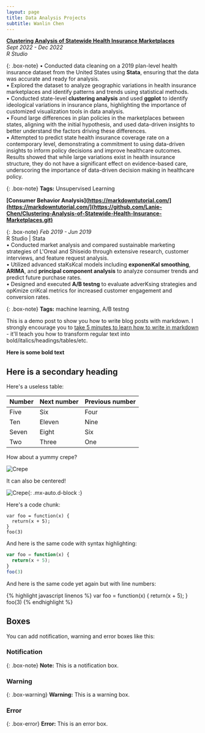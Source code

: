 ```yaml
---
layout: page
title: Data Analysis Projects
subtitle: Wanlin Chen
---
```



**[Clustering Analysis of Statewide Health Insurance Marketplaces](https://markdowntutorial.com/)**     
*Sept 2022 - Dec 2022*  
*R Studio*  
   
{: .box-note}
• Conducted data cleaning on a 2019 plan-level health insurance dataset from the United States using **Stata**, ensuring that the data was accurate and 
  ready for analysis.  
• Explored the dataset to analyze geographic variations in health insurance marketplaces and identify patterns and trends using statistical methods.  
• Conducted state-level **clustering analysis** and used **ggplot** to identify ideological variations in insurance plans, highlighting the importance of 
  customized visualization tools in data analysis.  
• Found large differences in plan policies in the marketplaces between states, aligning with the initial hypothesis, and used data-driven insights to 
  better understand the factors driving these differences.  
• Attempted to predict state health insurance coverage rate on a contemporary level, demonstrating a commitment to using data-driven insights to inform 
  policy decisions and improve healthcare outcomes. Results showed that while large variations exist in health insurance structure, they do not have a 
  significant effect on evidence-based care, underscoring the importance of data-driven decision making in healthcare policy.   
    
{: .box-note}
**Tags:** Unsupervised Learning
    
    
**[Consumer Behavior Analysis](https://markdowntutorial.com/](https://markdowntutorial.com/](https://github.com/Lanie-Chen/Clustering-Analysis-of-Statewide-Health-Insurance-Marketplaces.git)**  
   
{: .box-note}
*Feb 2019 - Jun 2019*  
R Studio | Stata  
• Conducted market analysis and compared sustainable marketing strategies of L'Oreal and Shiseido through extensive research, customer interviews, and 
  feature request analysis.  
• Utilized advanced staKsKcal models including **exponenKal smoothing**, **ARIMA**, and **principal component analysis** to analyze consumer trends and 
  predict future purchase rates.  
• Designed and executed **A/B testng** to evaluate adverKsing strategies and opKmize criKcal metrics for increased customer engagement and conversion 
  rates.  
    
{: .box-note}
**Tags:** machine learning, A/B testng






    



This is a demo post to show you how to write blog posts with markdown.  I strongly encourage you to [take 5 minutes to learn how to write in markdown](https://markdowntutorial.com/) - it'll teach you how to transform regular text into bold/italics/headings/tables/etc.

**Here is some bold text**

## Here is a secondary heading

Here's a useless table:

| Number | Next number | Previous number |
| :------ |:--- | :--- |
| Five | Six | Four |
| Ten | Eleven | Nine |
| Seven | Eight | Six |
| Two | Three | One |


How about a yummy crepe?

![Crepe](https://s3-media3.fl.yelpcdn.com/bphoto/cQ1Yoa75m2yUFFbY2xwuqw/348s.jpg)

It can also be centered!

![Crepe](https://s3-media3.fl.yelpcdn.com/bphoto/cQ1Yoa75m2yUFFbY2xwuqw/348s.jpg){: .mx-auto.d-block :}

Here's a code chunk:

~~~
var foo = function(x) {
  return(x + 5);
}
foo(3)
~~~

And here is the same code with syntax highlighting:

```javascript
var foo = function(x) {
  return(x + 5);
}
foo(3)
```

And here is the same code yet again but with line numbers:

{% highlight javascript linenos %}
var foo = function(x) {
  return(x + 5);
}
foo(3)
{% endhighlight %}

## Boxes
You can add notification, warning and error boxes like this:

### Notification

{: .box-note}
**Note:** This is a notification box.

### Warning

{: .box-warning}
**Warning:** This is a warning box.

### Error

{: .box-error}
**Error:** This is an error box.
